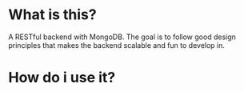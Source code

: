 # What is this?
A RESTful backend with MongoDB. The goal is to follow good design principles that makes the backend scalable and fun to develop in.
# How do i use it?
